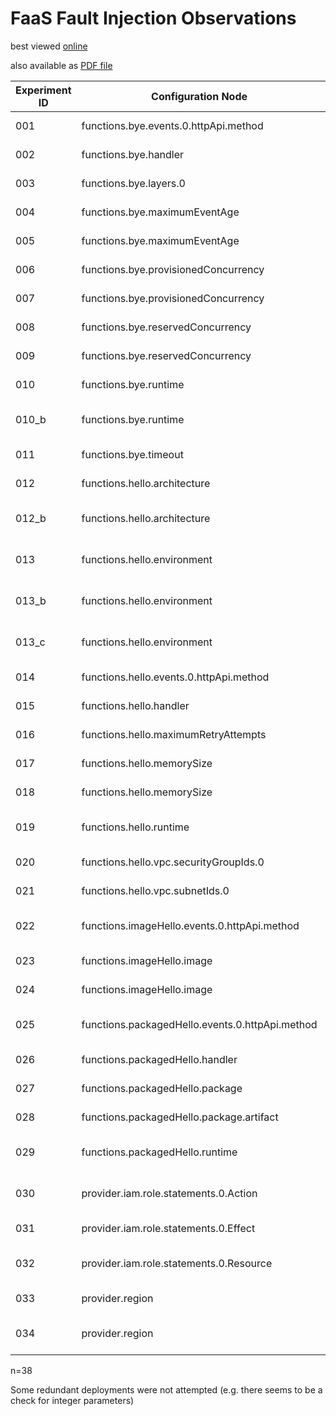 
# FaaS Fault Injection Observations

best viewed [online](https://www.craft.do/s/OQyC028bysx6NM)

also available as [PDF file](observations.pdf)


| **Experiment ID** | **Configuration Node**                          | **Constraint**   | **Violation**          | **Deployment Result** | **API responses**   | **notes**                                                                                |
| ----------------- | ----------------------------------------------- | ---------------- | ---------------------- | --------------------- | ------------------- | ---------------------------------------------------------------------------------------- |
| 001               | functions.bye.events.0.httpApi.method           | Enumeration      | Unexpected Value       | Deployment Error      | n.a.                |                                                                                          |
| 002               | functions.bye.handler                           | Reference        | Append                 | Deployment Success    | Runtime Error       | Internal Server Error                                                                    |
| 003               | functions.bye.layers.0                          | Reference        | Change                 | Deployment Error      | n.a.                |                                                                                          |
| 004               | functions.bye.maximumEventAge                   | Range            | Above                  | Deployment Error      | n.a.                |                                                                                          |
| 005               | functions.bye.maximumEventAge                   | WholeNumber      | Fractional             | Deployment Error      | n.a.                |                                                                                          |
| 006               | functions.bye.provisionedConcurrency            | Range            | Above                  | Deployment Error      | n.a.                |                                                                                          |
| 007               | functions.bye.provisionedConcurrency            | WholeNumber      | Fractional             | Deployment Error      | n.a.                |                                                                                          |
| 008               | functions.bye.reservedConcurrency               | Range            | Above                  | Deployment Error      | n.a.                |                                                                                          |
| 009               | functions.bye.reservedConcurrency               | Range            | Below                  | Deployment Error      | n.a.                |                                                                                          |
| 010               | functions.bye.runtime                           | Enumeration      | Unexpected Value       | Deployment Error      | n.a.                | "member must satisfy enum value set"                                                     |
| 010_b             | functions.bye.runtime                           | Enumeration      | Expected but Different | Deployment Error      | n.a.                | FUNCTION_ERROR_INIT_FAILURE                                                              |
| 011               | functions.bye.timeout                           | Range            | Above                  | Deployment Error      | n.a.                |                                                                                          |
| 012               | functions.hello.architecture                    | Enumeration      | Unexpected Value       | Deployment Error      | n.a.                |                                                                                          |
| 012_b             | functions.hello.architecture                    | Enumeration      | Expected but Different | Deployment Success    | Successful Response | Changed architecture seems to be compatible                                              |
| 013               | functions.hello.environment                     | NotReserved      | Use Reserved Option    | Deployment Error      | n.a.                | _X_AMZN_TRACE_ID: Key Validation                                                         |
| 013_b             | functions.hello.environment                     | NotReserved      | Use Reserved Option    | Deployment Success    | Successful Response | TZ should be reserved but no error                                                       |
| 013_c             | functions.hello.environment                     | NotReserved      | Use Reserved Option    | Deployment Error      | n.a.                | AWS_REGION: Reserved Value error                                                         |
| 014               | functions.hello.events.0.httpApi.method         | Enumeration      | Unexpected Value       | Deployment Error      | n.a.                |                                                                                          |
| 015               | functions.hello.handler                         | Reference        | Change                 | Deployment Success    | Runtime Error       | Internal Server Error                                                                    |
| 016               | functions.hello.maximumRetryAttempts            | Range            | Above                  | Deployment Error      | n.a.                |                                                                                          |
| 017               | functions.hello.memorySize                      | Range            | Above                  | Deployment Error      | n.a.                |                                                                                          |
| 018               | functions.hello.memorySize                      | Range            | Below                  | Deployment Error      | n.a.                |                                                                                          |
| 019               | functions.hello.runtime                         | Enumeration      | Expected but Different | Deployment Error      | n.a.                | runtime incompatible with architecture                                                   |
| 020               | functions.hello.vpc.securityGroupIds.0          | Reference        | Change                 | Deployment Error      | n.a.                | Validation Error                                                                         |
| 021               | functions.hello.vpc.subnetIds.0                 | Reference        | Change                 | Deployment Error      | n.a.                | Validation Error                                                                         |
| 022               | functions.imageHello.events.0.httpApi.method    | Enumeration      | Expected but Different | Deployment Success    | Runtime Error       | Not Found (GET is now OPTIONS)                                                           |
| 023               | functions.imageHello.image                      | Reference        | Change                 | Deployment Error      | n.a.                |                                                                                          |
| 024               | functions.imageHello.image                      | AtMostOne        | Specify Both           | Deployment Success    | Successful Response | Duplicate option is ignored by serverless framework                                      |
| 025               | functions.packagedHello.events.0.httpApi.method | Enumeration      | Expected but Different | Deployment Success    | Runtime Error       | Not Found (GET is now OPTIONS)                                                           |
| 026               | functions.packagedHello.handler                 | Reference        | Change                 | Deployment Success    | Runtime Error       | Internal Server Error                                                                    |
| 027               | functions.packagedHello.package                 | AtMostOne        | Specify Both           | Deployment Error      | n.a.                | either option must be specified, but not both                                            |
| 028               | functions.packagedHello.package.artifact        | Reference        | Change                 | Deployment Error      | n.a.                |                                                                                          |
| 029               | functions.packagedHello.runtime                 | Enumeration      | Expected but Different | Deployment Success    | Runtime Error       | Internal Server Error                                                                    |
| 030               | provider.iam.role.statements.0.Action           | Enumeration      | Unexpected Value       | Deployment Success    | Deployment Success  | IAM permission action should not exist, but did not cause failure (wasn't used)          |
| 031               | provider.iam.role.statements.0.Effect           | Enumeration      | Unexpected Value       | Deployment Error      | n.a.                | MalformedPolicyDocument                                                                  |
| 032               | provider.iam.role.statements.0.Resource         | PatternMustMatch | Modify Pattern         | Deployment Success    | Deployment Success  | IAM Resource pattern should not match, but resource is not used so did not cause failure |
| 033               | provider.region                                 | Enumeration      | Unexpected Value       | Deployment Error      | n.a.                |                                                                                          |
| 034               | provider.region                                 | Enumeration      | Expected but Different | Deployment Error      | n.a.                | "us-gov-west-1" region is not supported by dashboard                                     |

n=38

Some redundant deployments were not attempted (e.g. there seems to be a check for integer parameters)

